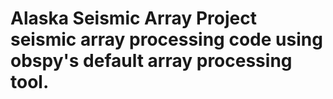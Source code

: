 # Alaska Seismic Array Project seismic array processing code using obspy's default array processing tool.